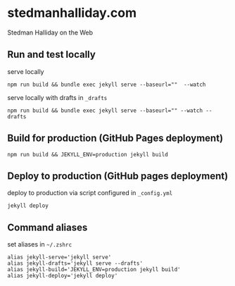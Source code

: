 # stedmanhalliday.com
Stedman Halliday on the Web

## Run and test locally
serve locally
```
npm run build && bundle exec jekyll serve --baseurl=""  --watch
```

serve locally with drafts in `_drafts`
```
npm run build && bundle exec jekyll serve --baseurl="" --watch --drafts
```

## Build for production (GitHub Pages deployment)
```
npm run build && JEKYLL_ENV=production jekyll build
```

## Deploy to production (GitHub pages deployment)
deploy to production via script configured in `_config.yml`
```
jekyll deploy
```

## Command aliases
set aliases in `~/.zshrc`
```
alias jekyll-serve='jekyll serve'
alias jekyll-drafts='jekyll serve --drafts'
alias jekyll-build='JEKYLL_ENV=production jekyll build'
alias jekyll-deploy='jekyll deploy'
```
